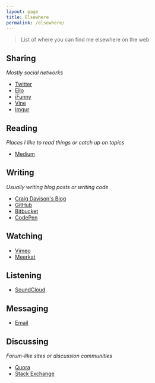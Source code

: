 ```yaml
---
layout: page
title: Elsewhere
permalink: /elsewhere/
---
```


> List of where you can find me elsewhere on the web

## Sharing

*Mostly social networks*

- [Twitter](https://twitter.com/davisonio)
- [Ello](https://ello.co/davisonio)
- [iFunny](http://ifunny.co/davisonio)
- [Vine](https://vine.co/davisonio)
- [Imgur](https://imgur.com/user/davisonio)


## Reading

*Places I like to read things or catch up on topics*

- [Medium](https://medium.com/@davisonio)


## Writing

*Usually writing blog posts or writing code*

- [Craig Davison's Blog](https://blog.davison.io)
- [GitHub](https://github.com/davisonio)
- [Bitbucket](https://bitbucket.org/davisonio/)
- [CodePen](http://codepen.io/davisonio/)


## Watching

- [Vimeo](https://vimeo.com/davisonio)
- [Meerkat](https://meerkatapp.co/davisonio)


## Listening

- [SoundCloud](https://soundcloud.com/davisonio)


## Messaging

- [Email](mailto:craig@davison.io)


## Discussing

*Forum-like sites or discussion communities*

- [Quora](https://www.quora.com/profile/Craig-Davison-3)
- [Stack Exchange](https://stackexchange.com/users/6582211/craig-davison)


<!--
## Navigating


## Buying


## Accessing


## Learning


## Testing


## Referring


## Utilising


## Managing


## Editing


## Playing


## Getting
-->

